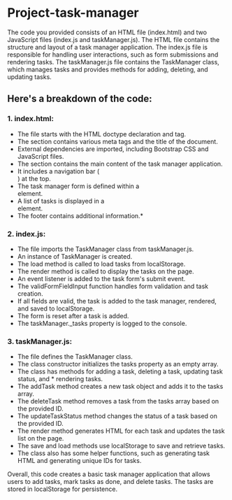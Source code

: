 # Project-task-manager

The code you provided consists of an HTML file (index.html) and two JavaScript files (index.js and taskManager.js). The HTML file contains the structure and layout of a task manager application. The index.js file is responsible for handling user interactions, such as form submissions and rendering tasks. The taskManager.js file contains the TaskManager class, which manages tasks and provides methods for adding, deleting, and updating tasks.

## Here's a breakdown of the code:

### 1. index.html:

* The file starts with the HTML doctype declaration and <html> tag.
* The <head> section contains various meta tags and the title of the document.
* External dependencies are imported, including Bootstrap CSS and JavaScript files.
* The <body> section contains the main content of the task manager application.
* It includes a navigation bar (<nav>) at the top.
* The task manager form is defined within a <section> element.
* A list of tasks is displayed in a <section> element.
* The footer contains additional information.*

### 2. index.js:

* The file imports the TaskManager class from taskManager.js.
* An instance of TaskManager is created.
* The load method is called to load tasks from localStorage.
* The render method is called to display the tasks on the page.
* An event listener is added to the task form's submit event.
* The validFormFieldInput function handles form validation and task creation.
* If all fields are valid, the task is added to the task manager, rendered, and saved to localStorage.
* The form is reset after a task is added.
* The taskManager._tasks property is logged to the console.


### 3. taskManager.js:

* The file defines the TaskManager class.
* The class constructor initializes the tasks property as an empty array.
* The class has methods for adding a task, deleting a task, updating task status, and * rendering tasks.
* The addTask method creates a new task object and adds it to the tasks array.
* The deleteTask method removes a task from the tasks array based on the provided ID.
* The updateTaskStatus method changes the status of a task based on the provided ID.
* The render method generates HTML for each task and updates the task list on the page.
* The save and load methods use localStorage to save and retrieve tasks.
* The class also has some helper functions, such as generating task HTML and generating unique IDs for tasks.


Overall, this code creates a basic task manager application that allows users to add tasks, mark tasks as done, and delete tasks. The tasks are stored in localStorage for persistence.
